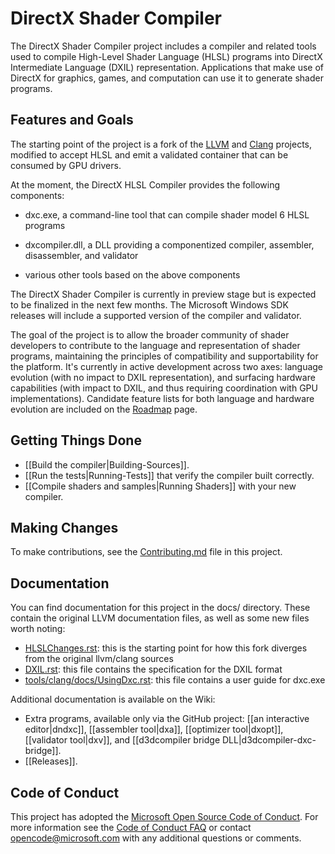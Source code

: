 # DirectX Shader Compiler

The DirectX Shader Compiler project includes a compiler and related tools used to compile High-Level Shader Language (HLSL) programs into DirectX Intermediate Language (DXIL) representation. Applications that make use of DirectX for graphics, games, and computation can use it to generate shader programs.

## Features and Goals

The starting point of the project is a fork of the [LLVM](http://llvm.org/) and [Clang](http://clang.llvm.org/) projects, modified to accept HLSL and emit a validated container that can be consumed by GPU drivers.

At the moment, the DirectX HLSL Compiler provides the following components:

- dxc.exe, a command-line tool that can compile shader model 6 HLSL programs

- dxcompiler.dll, a DLL providing a componentized compiler, assembler, disassembler, and validator

- various other tools based on the above components

The DirectX Shader Compiler is currently in preview stage but is expected to be finalized in the next few months. The Microsoft Windows SDK releases will include a supported version of the compiler and validator.

The goal of the project is to allow the broader community of shader developers to contribute to the language and representation of shader programs, maintaining the principles of compatibility and supportability for the platform. It's currently in active development across two axes: language evolution (with no impact to DXIL representation), and surfacing hardware capabilities (with impact to DXIL, and thus requiring coordination with GPU implementations).
Candidate feature lists for both language and hardware evolution are included on the [Roadmap](https://github.com/Microsoft/DirectXShaderCompiler/wiki/Roadmap) page.

## Getting Things Done

- [[Build the compiler|Building-Sources]].
- [[Run the tests|Running-Tests]] that verify the compiler built correctly.
- [[Compile shaders and samples|Running Shaders]] with your new compiler.

## Making Changes

To make contributions, see the [Contributing.md](https://github.com/Microsoft/DirectXShaderCompiler/blob/master/CONTRIBUTING.md) file in this project.

## Documentation

You can find documentation for this project in the docs/ directory. These contain the original LLVM documentation files, as well as some new files worth noting:

* [HLSLChanges.rst](https://github.com/Microsoft/DirectXShaderCompiler/blob/master/docs/HLSLChanges.rst):
 this is the starting point for how this fork diverges from the original llvm/clang sources
* [DXIL.rst](https://github.com/Microsoft/DirectXShaderCompiler/blob/master/docs/DXIL.rst):
 this file contains the specification for the DXIL format
* [tools/clang/docs/UsingDxc.rst](https://github.com/Microsoft/DirectXShaderCompiler/blob/master/tools/clang/docs/UsingDxc.rst):
 this file contains a user guide for dxc.exe

Additional documentation is available on the Wiki:

* Extra programs, available only via the GitHub project: [[an interactive editor|dndxc]], [[assembler tool|dxa]], [[optimizer tool|dxopt]], [[validator tool|dxv]], and [[d3dcompiler bridge DLL|d3dcompiler-dxc-bridge]].
* [[Releases]].

## Code of Conduct

This project has adopted the [Microsoft Open Source Code of Conduct](https://opensource.microsoft.com/codeofconduct/). For more information see the [Code of Conduct FAQ](https://opensource.microsoft.com/codeofconduct/faq/) or contact [opencode@microsoft.com](mailto:opencode@microsoft.com) with any additional questions or comments.

